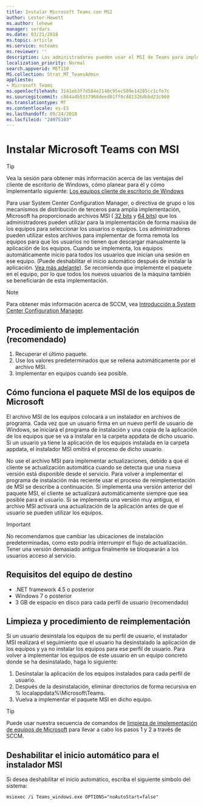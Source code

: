 ```yaml
---
title: Instalar Microsoft Teams con MSI
author: Lester-Hewett
ms.author: lehewe
manager: serdars
ms.date: 03/21/2018
ms.topic: article
ms.service: msteams
ms.reviewer: ''
description: Los administradores pueden usar el MSI de Teams para implementar Microsoft Teams en bloque y poder seleccionar usuarios o equipos.
localization_priority: Normal
search.appverid: MET150
MS.collection: Strat_MT_TeamsAdmin
appliesto:
- Microsoft Teams
ms.openlocfilehash: 3141eb3f7d584e2140c95ec509e14285cc1cfe7c
ms.sourcegitcommit: c864a4b5337960deed01ff8c481326dbbd23c960
ms.translationtype: MT
ms.contentlocale: es-ES
ms.lasthandoff: 09/24/2018
ms.locfileid: "24975103"
---
```

<a name="install-microsoft-teams-using-msi"></a>Instalar Microsoft Teams con MSI
=================================

> [!Tip]
> Vea la sesión para obtener más información acerca de las ventajas del cliente de escritorio de Windows, cómo planear para él y cómo implementarlo siguiente: [Los equipos cliente de escritorio de Windows](https://aka.ms/teams-clients)

Para usar System Center Configuration Manager, o directiva de grupo o los mecanismos de distribución de terceros para amplia implementación, Microsoft ha proporcionado archivos MSI ( [32 bits](https://aka.ms/teams32bitmsi) y [64 bits](https://aka.ms/teams64bitmsi)) que los administradores pueden utilizar para la implementación de forma masiva de los equipos para seleccionar los usuarios o equipos. Los administradores pueden utilizar estos archivos para implementar de forma remota los equipos para que los usuarios no tienen que descargar manualmente la aplicación de los equipos. Cuando se implementa, los equipos automáticamente inicio para todos los usuarios que inician una sesión en ese equipo. (Puede deshabilitar el inicio automático después de instalar la aplicación. [Vea más adelante](#disable-auto-lanuch-for-the-msi-installer)). Se recomienda que implemente el paquete en el equipo, por lo que todos los nuevos usuarios de la máquina también se beneficiarán de esta implementación. 
 
> [!Note] 
> Para obtener más información acerca de SCCM, vea [Introducción a System Center Configuration Manager](https://docs.microsoft.com/sccm/core/understand/introduction).

## <a name="deployment-procedure-recommended"></a>Procedimiento de implementación (recomendado)
1. Recuperar el último paquete.
2. Use los valores predeterminados que se rellena automáticamente por el archivo MSI.
3. Implementar en equipos cuando sea posible.

## <a name="how-the-microsoft-teams-msi-package-works"></a>Cómo funciona el paquete MSI de los equipos de Microsoft

El archivo MSI de los equipos colocará a un instalador en archivos de programa. Cada vez que un usuario firma en un nuevo perfil de usuario de Windows, se iniciará el programa de instalación y una copia de la aplicación de los equipos que se va a instalar en la carpeta appdata de dicho usuario. Si un usuario ya tiene la aplicación de los equipos instalada en la carpeta appdata, el instalador MSI omitirá el proceso de dicho usuario.

No use el archivo MSI para implementar actualizaciones, debido a que el cliente se actualización automática cuando se detecta que una nueva versión está disponible desde el servicio. Para volver a implementar el programa de instalación más reciente usar el proceso de reimplementación de MSI se describe a continuación. Si implementa una versión anterior del paquete MSI, el cliente se actualizará automáticamente siempre que sea posible para el usuario. Si se implementa una versión muy antigua, el archivo MSI activará una actualización de la aplicación antes de que el usuario se pueden utilizar los equipos. 

> [!Important] 
> No recomendamos que cambiar las ubicaciones de instalación predeterminadas, como esto podría interrumpir el flujo de actualización. Tener una versión demasiado antigua finalmente se bloquearán a los usuarios acceso al servicio. 


## <a name="target-computer-requirements"></a>Requisitos del equipo de destino

- .NET framework 4.5 o posterior
- Windows 7 o posterior
- 3 GB de espacio en disco para cada perfil de usuario (recomendado)

## <a name="clean-up-and-redeployment-procedure"></a>Limpieza y procedimiento de reimplementación
Si un usuario desinstala los equipos de su perfil de usuario, el instalador MSI realizará el seguimiento que el usuario ha desinstalado la aplicación de los equipos y ya no instalar los equipos para ese perfil de usuario. Para volver a implementar los equipos de este usuario en un equipo concreto donde se ha desinstalado, haga lo siguiente:

1. Desinstalar la aplicación de los equipos instalados para cada perfil de usuario. 
2. Después de la desinstalación, eliminar directorios de forma recursiva en % localappdata%\Microsoft\Teams\. 
3. Vuelva a implementar el paquete MSI en dicho equipo.

> [!TIP] 
> Puede usar nuestra secuencia de comandos de [limpieza de implementación de equipos de Microsoft](.\scripts\Powershell-script-teams-deployment-clean-up.md) para llevar a cabo los pasos 1 y 2 a través de SCCM.  
                    
## <a name="disable-auto-launch-for-the-msi-installer"></a>Deshabilitar el inicio automático para el instalador MSI

Si desea deshabilitar el inicio automático, escriba el siguiente símbolo del sistema:

`msiexec /i Teams_windows.exe OPTIONS="noAutoStart=false"`

